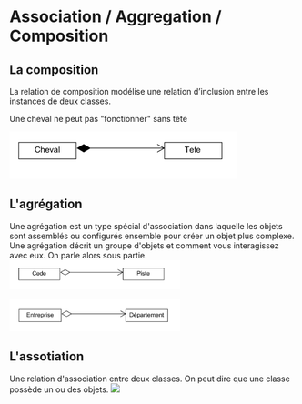 #  Association / Aggregation / Composition

## La composition

La relation de composition modélise une relation d’inclusion entre les instances de deux classes.  
  
Une cheval ne peut pas "fonctionner" sans tête

<img src="../img/association/01-composition.png" width="400">

## L'agrégation
Une agrégation est un type spécial d'association dans laquelle les objets sont assemblés ou configurés ensemble pour créer un objet plus complexe. Une agrégation décrit un groupe d'objets et comment vous interagissez avec eux.
On parle alors sous partie.
<img src="../img/association/02-agregation.png" width="300">
   
<img src="../img/association/03-agregation.png" width="300">

## L'assotiation
Une relation d'association entre deux classes.
On peut dire que une classe possède un ou des objets.
<img src="../img/association/04-assotiation" width="300">

